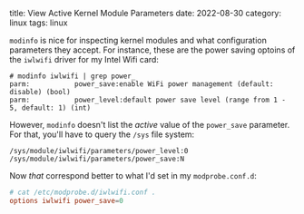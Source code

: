title: View Active Kernel Module Parameters
date: 2022-08-30
category: linux
tags: linux

`modinfo` is nice for inspecting kernel modules and what configuration
parameters they accept. For instance, these are the power saving
optoins of the `iwlwifi` driver for my Intel Wifi card:

```text
# modinfo iwlwifi | grep power_
parm:           power_save:enable WiFi power management (default: disable) (bool)
parm:           power_level:default power save level (range from 1 - 5, default: 1) (int)
```

However, `modinfo` doesn't list the *active* value of the `power_save`
parameter. For that, you'll have to query the `/sys` file system:

```text
/sys/module/iwlwifi/parameters/power_level:0
/sys/module/iwlwifi/parameters/power_save:N
```

Now *that* correspond better to what I'd set in my `modprobe.conf.d`:
```conf
# cat /etc/modprobe.d/iwlwifi.conf .
options iwlwifi power_save=0
```
